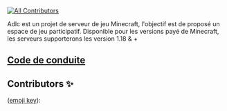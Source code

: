 
<!-- ALL-CONTRIBUTORS-BADGE:START - Do not remove or modify this section -->
[![All Contributors](https://img.shields.io/badge/all_contributors-1-green.svg?style=flat-square)](#contributors)
<!-- ALL-CONTRIBUTORS-BADGE:END --> 

Adlc est un projet de serveur de jeu Minecraft, l'objectif est de proposé un espace de jeu participatif.
Disponible pour les versions payé de Minecraft, les serveurs supporterons les version 1.18 & +


## [Code de conduite](https://github.com/AdlC-Network/contribution/docs/cdc.md)

## Contributors ✨

([emoji key](https://github.com/AdlC-Network/contribution#emoji-key)):



